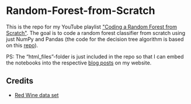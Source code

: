 # Random-Forest-from-Scratch

This is the repo for my YouTube playlist ["Coding a Random Forest from Scratch"](https://www.youtube.com/watch?v=WvmPnGmCaIM&list=PLPOTBrypY74y0DviMOagKRUhDdk0JyM_r). The goal is to code a random forest classifier from scratch using just NumPy and Pandas (the code for the decision tree algorithm is based on this [repo](https://github.com/SebastianMantey/Decision-Tree-from-Scratch)).

PS: The “html_files”-folder is just included in the repo so that I can embed the notebooks into the respective [blog posts](https://www.sebastian-mantey.com/code-blog/coding-a-random-forest-from-scratch-python-p1-introduction) on my website.

## Credits
- [Red Wine data set](https://www.kaggle.com/uciml/red-wine-quality-cortez-et-al-2009)
